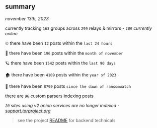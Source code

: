 
## summary
_november 13th, 2023_

currently tracking `163` groups across `299` relays & mirrors - _`109` currently online_

⏲ there have been `12` posts within the `last 24 hours`

🦈 there have been `196` posts within the `month of november`

🪐 there have been `1542` posts within the `last 90 days`

🏚 there have been `4109` posts within the `year of 2023`

🦕 there have been `8799` posts `since the dawn of ransomwatch`

there are `96` custom parsers indexing posts

_`20` sites using v2 onion services are no longer indexed - [support.torproject.org](https://support.torproject.org/onionservices/v2-deprecation/)_

> see the project [README](https://github.com/joshhighet/ransomwatch#ransomwatch--) for backend technicals
